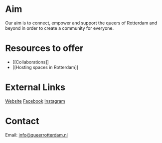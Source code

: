 # Aim
Our aim is to connect, empower and support the queers of Rotterdam and beyond in order to create a community for everyone.

# Resources to offer
- [[Collaborations]]
- [[Hosting spaces in Rotterdam]]
# External Links
[Website](https://queerrotterdam.nl/)
[Facebook](https://www.facebook.com/queerrotterdam/)
[Instagram](https://www.instagram.com/queer.rotterdam/)

# Contact
Email: info@queerrotterdam.nl
